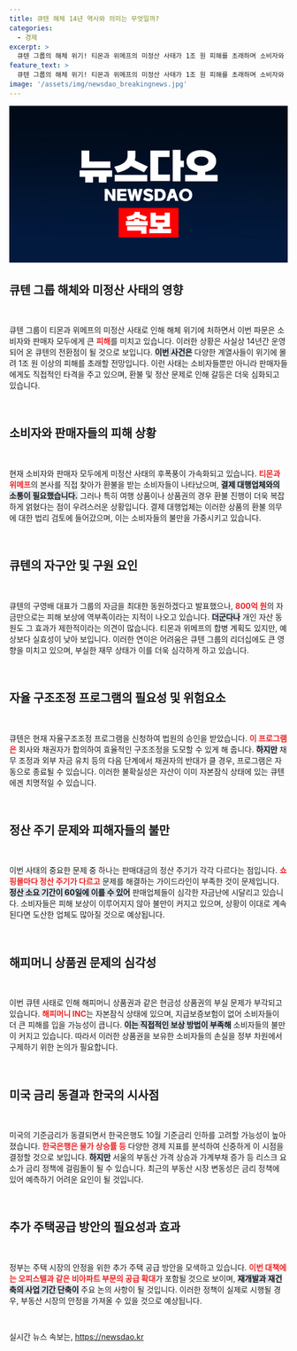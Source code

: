 ```yaml
---
title: 큐텐 해체 14년 역사와 의미는 무엇일까?
categories:
  - 경제
excerpt: >
  큐텐 그룹의 해체 위기! 티몬과 위메프의 미정산 사태가 1조 원 피해를 초래하며 소비자와 판매자들까지 고통받고 있다. 금융적 자구 노력에도 불구, 법적 어려움 속 구조조정이 불투명하자 피해자들의 항의가 끊이지 않고 있다. 클릭하여 자세한 내용을 확인하세요!
feature_text: >
  큐텐 그룹의 해체 위기! 티몬과 위메프의 미정산 사태가 1조 원 피해를 초래하며 소비자와 판매자들까지 고통받고 있다. 금융적 자구 노력에도 불구, 법적 어려움 속 구조조정이 불투명하자 피해자들의 항의가 끊이지 않고 있다. 클릭하여 자세한 내용을 확인하세요!
image: '/assets/img/newsdao_breakingnews.jpg'
---
```


<p><img src="/assets/img/newsdao_breakingnews.jpg" alt="cryptoinkorea 속보" /></p>

<h2 data-ke-size="size26">큐텐 그룹 해체와 미정산 사태의 영향</h2>

<p data-ke-size="size16">&nbsp;</p>

<p>큐텐 그룹이 티몬과 위메프의 미정산 사태로 인해 해체 위기에 처하면서 이번 파문은 소비자와 판매자 모두에게 큰 <b><span style="color: #ee2323;">피해</span></b>를 미치고 있습니다. 이러한 상황은 사실상 14년간 운영되어 온 큐텐의 전환점이 될 것으로 보입니다. <b><span style="background-color: #21538527;">이번 사건은</span></b> 다양한 계열사들이 위기에 몰려 1조 원 이상의 피해를 초래할 전망입니다. 이런 사태는 소비자들뿐만 아니라 판매자들에게도 직접적인 타격을 주고 있으며, 환불 및 정산 문제로 인해 갈등은 더욱 심화되고 있습니다. </p>

<p data-ke-size="size16">&nbsp;</p>

<h2 data-ke-size="size26">소비자와 판매자들의 피해 상황</h2>

<p data-ke-size="size16">&nbsp;</p>

<p>현재 소비자와 판매자 모두에게 미정산 사태의 후폭풍이 가속화되고 있습니다. <b><span style="color: #ee2323;">티몬과 위메프</span></b>의 본사를 직접 찾아가 환불을 받는 소비자들이 나타났으며, <b><span style="background-color: #21538527;">결제 대행업체와의 소통이 필요했습니다.</span></b> 그러나 특히 여행 상품이나 상품권의 경우 환불 진행이 더욱 복잡하게 얽혔다는 점이 우려스러운 상황입니다. 결제 대행업체는 이러한 상품의 환불 의무에 대한 법리 검토에 들어갔으며, 이는 소비자들의 불만을 가중시키고 있습니다. </p>

<p data-ke-size="size16">&nbsp;</p>

<h2 data-ke-size="size26">큐텐의 자구안 및 구원 요인</h2>

<p data-ke-size="size16">&nbsp;</p>

<p>큐텐의 구영배 대표가 그룹의 자금을 최대한 동원하겠다고 발표했으나, <b><span style="color: #ee2323;">800억 원</span></b>의 자금만으로는 피해 보상에 역부족이라는 지적이 나오고 있습니다. <b><span style="background-color: #21538527;">더군다나</span></b> 개인 자산 동원도 그 효과가 제한적이라는 의견이 많습니다. 티몬과 위메프의 합병 계획도 있지만, 예상보다 실효성이 낮아 보입니다. 이러한 연이은 어려움은 큐텐 그룹의 리더십에도 큰 영향을 미치고 있으며, 부실한 재무 상태가 이를 더욱 심각하게 하고 있습니다.</p>

<p data-ke-size="size16">&nbsp;</p>

<h2 data-ke-size="size26">자율 구조조정 프로그램의 필요성 및 위험요소</h2>

<p data-ke-size="size16">&nbsp;</p>

<p>큐텐은 현재 자율구조조정 프로그램을 신청하여 법원의 승인을 받았습니다. <b><span style="color: #ee2323;">이 프로그램은</span></b> 회사와 채권자가 합의하여 효율적인 구조조정을 도모할 수 있게 해 줍니다. <b><span style="background-color: #21538527;">하지만</span></b> 채무 조정과 외부 자금 유치 등의 다음 단계에서 채권자의 반대가 클 경우, 프로그램은 자동으로 종료될 수 있습니다. 이러한 불확실성은 자산이 이미 자본잠식 상태에 있는 큐텐에겐 치명적일 수 있습니다.</p>

<p data-ke-size="size16">&nbsp;</p>

<h2 data-ke-size="size26">정산 주기 문제와 피해자들의 불만</h2>

<p data-ke-size="size16">&nbsp;</p>

<p>이번 사태의 중요한 문제 중 하나는 판매대금의 정산 주기가 각각 다르다는 점입니다. <b><span style="color: #ee2323;">쇼핑몰마다 정산 주기가 다르고</span></b> 문제를 해결하는 가이드라인이 부족한 것이 문제입니다. <b><span style="background-color: #21538527;">정산 소요 기간이 60일에 이를 수 있어</span></b> 판매업체들이 심각한 자금난에 시달리고 있습니다. 소비자들은 피해 보상이 이루어지지 않아 불만이 커지고 있으며, 상황이 이대로 계속된다면 도산한 업체도 많아질 것으로 예상됩니다.</p>

<p data-ke-size="size16">&nbsp;</p>

<h2 data-ke-size="size26">해피머니 상품권 문제의 심각성</h2>

<p data-ke-size="size16">&nbsp;</p>

<p>이번 큐텐 사태로 인해 해피머니 상품권과 같은 현금성 상품권의 부실 문제가 부각되고 있습니다. <b><span style="color: #ee2323;">해피머니 INC</span></b>는 자본잠식 상태에 있으며, 지급보증보험이 없어 소비자들이 더 큰 피해를 입을 가능성이 큽니다. <b><span style="background-color: #21538527;">이는 직접적인 보상 방법이 부족해</span></b> 소비자들의 불만이 커지고 있습니다. 따라서 이러한 상품권을 보유한 소비자들의 손실을 정부 차원에서 구제하기 위한 논의가 필요합니다.</p>

<p data-ke-size="size16">&nbsp;</p>

<h2 data-ke-size="size26">미국 금리 동결과 한국의 시사점</h2>

<p data-ke-size="size16">&nbsp;</p>

<p>미국의 기준금리가 동결되면서 한국은행도 10월 기준금리 인하를 고려할 가능성이 높아졌습니다. <b><span style="color: #ee2323;">한국은행은 물가 상승률 등</span></b> 다양한 경제 지표를 분석하여 신중하게 이 시점을 결정할 것으로 보입니다. <b><span style="background-color: #21538527;">하지만</span></b> 서울의 부동산 가격 상승과 가계부채 증가 등 리스크 요소가 금리 정책에 걸림돌이 될 수 있습니다. 최근의 부동산 시장 변동성은 금리 정책에 있어 예측하기 어려운 요인이 될 것입니다.</p>

<p data-ke-size="size16">&nbsp;</p>

<h2 data-ke-size="size26">추가 주택공급 방안의 필요성과 효과</h2>

<p data-ke-size="size16">&nbsp;</p>

<p>정부는 주택 시장의 안정을 위한 추가 주택 공급 방안을 모색하고 있습니다. <b><span style="color: #ee2323;">이번 대책에는 오피스텔과 같은 비아파트 부문의 공급 확대</span></b>가 포함될 것으로 보이며, <b><span style="background-color: #21538527;">재개발과 재건축의 사업 기간 단축이</span></b> 주요 논의 사항이 될 것입니다. 이러한 정책이 실제로 시행될 경우, 부동산 시장의 안정을 가져올 수 있을 것으로 예상됩니다.</p>

<p data-ke-size="size16">&nbsp;</p>
실시간 뉴스 속보는, <a href="https://newsdao.kr" rel="dofollow">https://newsdao.kr</a>


